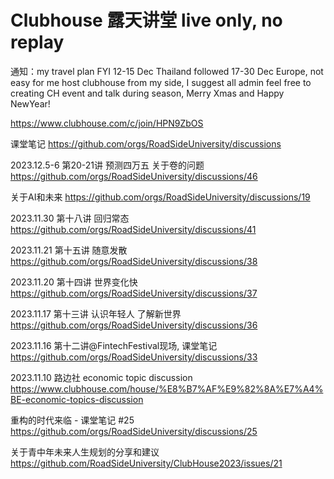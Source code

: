 # Clubhouse 露天讲堂 live only, no replay

通知：my travel plan FYI 12-15 Dec Thailand followed 17-30 Dec Europe, not easy for me host clubhouse from my side, I suggest all admin feel free to creating CH event and talk during season, Merry Xmas and Happy NewYear!

https://www.clubhouse.com/c/join/HPN9ZbOS

课堂笔记 
https://github.com/orgs/RoadSideUniversity/discussions

2023.12.5-6 第20-21讲 预测四万五 关于卷的问题
https://github.com/orgs/RoadSideUniversity/discussions/46

关于AI和未来
https://github.com/orgs/RoadSideUniversity/discussions/19

2023.11.30 第十八讲 回归常态
https://github.com/orgs/RoadSideUniversity/discussions/41

2023.11.21 第十五讲 随意发散
https://github.com/orgs/RoadSideUniversity/discussions/38

2023.11.20 第十四讲 世界变化快 
https://github.com/orgs/RoadSideUniversity/discussions/37

2023.11.17 第十三讲 认识年轻人 了解新世界 
https://github.com/orgs/RoadSideUniversity/discussions/36

2023.11.16 第十二讲@FintechFestival现场, 课堂笔记
https://github.com/orgs/RoadSideUniversity/discussions/33

2023.11.10 路边社 economic topic discussion
https://www.clubhouse.com/house/%E8%B7%AF%E9%82%8A%E7%A4%BE-economic-topics-discussion

重构的时代来临 - 课堂笔记 #25
https://github.com/orgs/RoadSideUniversity/discussions/25

关于青中年未来人生规划的分享和建议
https://github.com/RoadSideUniversity/ClubHouse2023/issues/21
